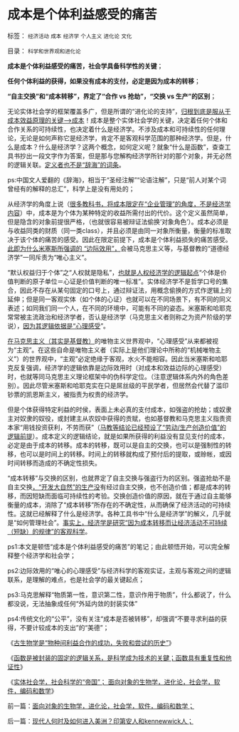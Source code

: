 # 成本是个体利益感受的痛苦

标签： `经济活动` `成本` `经济学` `个人主义` `进化论` `文化` 

目录： `科学和世界观和进化论`

**成本是个体利益感受的痛苦，社会学具备科学性的关键**；

**任何个体利益的获得，如果没有成本的支付，必定是因为成本的转移**；

**“自主交换”和“成本转移”，界定了“合作 vs 抢劫”，“交换 vs 生产”的区别**；

无论实体社会学的框架覆盖多广，但是所谓的“进化论的支持”，[归根到底是服从于成本效益原理的关键——>成本](../../../2012/6/18/时间中的物理学，生物学，生理学和社会学.md)！成本是整个实体社会学的关键，决定着任何个体和合作关系的可持续性，也决定着什么是经济学。不涉及成本和可持续性的任何理论，无论是如何声称它是经济学，肯定不是客观科学范围的那种经济学。但是，什么是成本？什么是经济学？这两个概念，如何定义呢？就象“什么是函数”，查查工具书抄出一段文字作为答案，但是那与您解构经济学所针对的那个对象，并无必然的逻辑关联。[定义者也不是“辞海”的词条](../../../2011/3/3/语文也可成科学；沟通的科学.md)。

ps:中国文人爱翻的《辞海》，相当于“圣经注解”“论语注解”，只是“前人对某个词曾经有的解释的总汇”，科学上是没有用处的；

从经济学的角度上说（[很多教科书，将成本限定在“企业管理”的角度，不是经济学内容](../../../2011/2/8/为什么引入数学的“经济学”都是伪科学？.md)）中，成本是为个体为某种特定的收益所需付出的代价。这个定义虽然简单，但是隐含的对象前提很严格，（也就很容易被辩证法偷换‘对象角色’）。成本必须是与收益同类的财质（同一类class），并且必须是由同一对象所衡量，衡量的标准取决于该个体的痛苦的感受。因此在限定前提下，成本是个体利益损失的痛苦感受。[此即为什么米塞斯所强调的
“边际效用”，](../../../2011/2/20/经济学科学标准（边际效用＋抽象建模＋实证统计）.md)会被马克思主义等，与基督教的“道德经济学”一同斥责为“唯心主义”。

“默认权益归于个体”之“人权就是隐私”，[也就是人权经济学的逻辑起点](../../../2013/2/15/理解“默认权益归于个体”，您也成为法学家.md)“个体是价值判断的原子单位＝心证是价值判断的唯一标准”。实体经济学不是哲学口号的集合，因此不存在从某句固定的口号上，通过辩证法，用概念偷换的方式作逻辑上的延伸；但是同一客观实体（如个体的心证）也就可以在不同场景下，有不同的同义表述；如同我们同一个人，在不同的环境中，可能有不同的姿态。米塞斯和哈耶克常常被主流政治和经济学者，否认是经济学（马克思主义者则称之为资产阶级的学说），[因为其逻辑依据是“心理感受](../../../2012/11/22/经济学的“心理学派”和“道德学派”.md)”。

[在马克思主义（其实是基督教）](../../../2013/4/11/基督教和马克思毛主义高度耦合，圣徒战术鼓动宗教战争（阶级斗争）.md)的唯物主义世界观中，“心理感受”从来都被视为“主观”。在这些自命是唯物主义者（实际上是他们理论中所称的“机械唯物主义”）的世界观中，“主观”必定绝缘于客观，水火不能相容。因此当米塞斯和哈耶克反复强调，经济学的逻辑依靠是边际效用时（对成本和效益边际的心理感受）时，也就等同马克思主义理论框架中的伪科学定位。（注意逻辑体系内外的角色差别）。因此尽管米塞斯和哈耶克实在只是屌丝级的平民学者，但居然会代替了滥印钞票的凯恩斯主义，被指责为权贵的经济学。

但是个体获得特定利益的时侯，表面上未必真的支付成本，如强盗的抢劫；或奴隶主对奴隶的奴役，或封建主从农奴中获得的贡赋，也如基督教和马克思主义指责资本家“用钱投资获利，不劳而获”（[马教等结论已经预设了“劳动/生产创造价值”的逻辑前提](../../../2010/6/7/《资本论》错在“生产创造价值”.md)）。成本定义的逻辑结论，就是如果所获得的利益没有显见支付的成本，必定是由于成本的转移。成本的转移，既可以是自主的交换，也可以是强制性的转移，也可以是时间上的转移。时间上的转移就构成了预付后的提取，或赊帐，或因时间转移而造成的不确定性损失。

“成本转移”与交换的区别，也就界定了自主交换与强盗行为的区别。强盗抢劫不是自主交换[，“开发大自然”的生产没](../../../2010/5/11/抢劫的经济含义是生产，物质生产都是“抢劫”.md)有经过自主交换，也不创造价值；都是成本的转移，而因短缺而面临可持续性的考验。交换创造价值的原因，就在于通过自主能够衡量的成本，消除了“成本转移”所存在的不确定性，从而确保了经济活动的可持续性。这就已经解释了什么是经济学。各种工具书中“什么是经济学”的解义，几乎就是“如何管理社会”。[事实上，经济学是研究“因为成本转移而让经济活动不可持续（短缺）的规律”的客观科学](../../../2011/6/2/市场经济确保可持续性.md)。

ps1:本文是顿悟“成本是个体利益感受的痛苦”的笔记；由此顿悟开始，可以完全解释整个经济学和社会学；

ps2:边际效用的“唯心的心理感受”与经济科学的客观实证，主观与客观之间的逻辑联系，是理解的难点，也是社会学的最关键起点；

ps3:马克思解释“物质第一性，意识第二性，意识作用于物质”，什么都说了，什么都没说，无法抽象成任何“外延内敛的封装实体”

ps4:传统文化的“公平”，没有关注“成本是否被转移”，却强调“不要寻求利益的获得，不要计较成本的支出”的“美德”；

《[古生物学是“物种间利益合作的成功，失败和尝试的历史”](../../../2013/1/16/古生物学(Paleobiology)有什么用？.md)》

《[函数是被封装的固定的逻辑关系，是科学成为技术的关鍵；函数具有重复性和他证性](../../../2013/4/14/“什么是函数”的科学，哲学，逻辑和技术；.md)》

《[实体社会学，社会科学的“帝国”；
面向对象的生物学，进化论，社会学，软件，编码和数学](../../../2013/4/14/面向对象的生物学，进化论，社会学，软件，编码和数学；.md)》

前一篇：[面向对象的生物学，进化论，社会学，软件，编码和数学；](../../../2013/4/14/面向对象的生物学，进化论，社会学，软件，编码和数学；.md)

后一篇：[现代人何时及如何进入美洲？印第安人和kennewwick人；](../../../2013/4/15/现代人何时及如何进入美洲？印第安人和kennewwick人；.md)